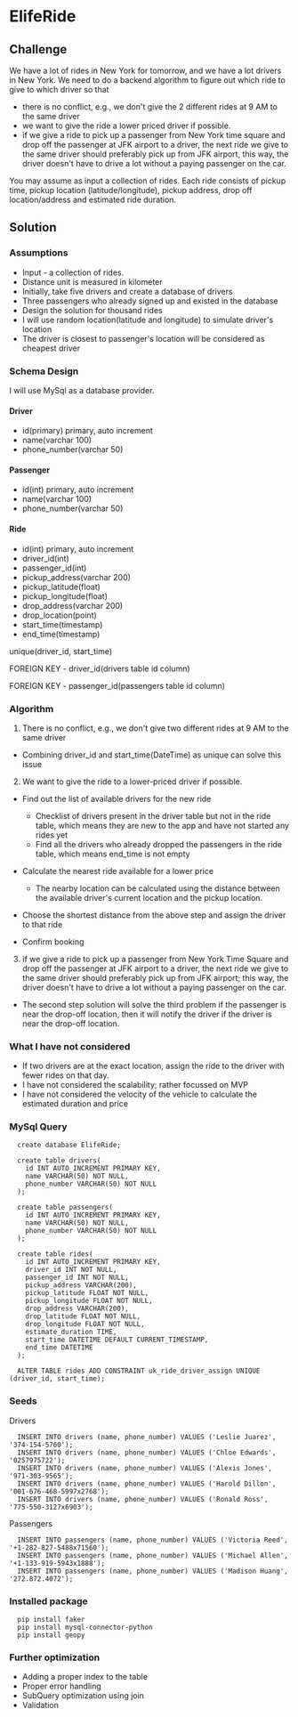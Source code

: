# ElifeRide

## Challenge

We have a lot of rides in New York for tomorrow, and we have a lot drivers in New York. We need to do a backend algorithm to figure out which ride to give to which driver so that

- there is no conflict, e.g., we don't give the 2 different rides at 9 AM to the same driver
- we want to give the ride a lower priced driver if possible.
- if we give a ride to pick up a passenger from New York time square and drop off the passenger at JFK airport to a driver, the next ride we give to the same driver should preferably pick up from JFK airport, this way, the driver doesn't have to drive a lot without a paying passenger on the car.

You may assume as input a collection of rides. Each ride consists of pickup time, pickup location (latitude/longitude), pickup address, drop off location/address and estimated ride duration.

## Solution

### Assumptions

- Input - a collection of rides.
- Distance unit is measured in kilometer
- Initially, take five drivers and create a database of drivers
- Three passengers who already signed up and existed in the database
- Design the solution for thousand rides
- I will use random location(latitude and longitude) to simulate driver's location
- The driver is closest to passenger's location will be considered as cheapest driver

### Schema Design

I will use MySql as a database provider.

#### Driver

- id(primary) primary, auto increment
- name(varchar 100)
- phone_number(varchar 50)

#### Passenger

- id(int) primary, auto increment
- name(varchar 100)
- phone_number(varchar 50)

#### Ride

- id(int) primary, auto increment
- driver_id(int)
- passenger_id(int)
- pickup_address(varchar 200)
- pickup_latitude(float)
- pickup_longitude(float)
- drop_address(varchar 200)
- drop_location(point)
- start_time(timestamp)
- end_time(timestamp)

unique(driver_id, start_time)

FOREIGN KEY - driver_id(drivers table id column)

FOREIGN KEY - passenger_id(passengers table id column)

### Algorithm

1. There is no conflict, e.g., we don't give two different rides at 9 AM to the same driver

- Combining driver_id and start_time(DateTime) as unique can solve this issue

2. We want to give the ride to a lower-priced driver if possible.

- Find out the list of available drivers for the new ride
  
  - Checklist of drivers present in the driver table but not in the ride table, which means they are new to the app and have not started any rides yet
  - Find all the drivers who already dropped the passengers in the ride table, which means end_time is not empty
- Calculate the nearest ride available for a lower price
  - The nearby location can be calculated using the distance between the available driver's current location and the pickup location.
- Choose the shortest distance from the above step and assign the driver to that ride
- Confirm booking
  
3. if we give a ride to pick up a passenger from New York Time Square and drop off the passenger at JFK airport to a driver, the next ride we give to the same driver should preferably pick up from JFK airport; this way, the driver doesn't have to drive a lot without a paying passenger on the car.
  
- The second step solution will solve the third problem if the passenger is near the drop-off location, then it will notify the driver if the driver is near the drop-off location.

### What I have not considered

- If two drivers are at the exact location, assign the ride to the driver with fewer rides on that day.
- I have not considered the scalability; rather focussed on MVP
- I have not considered the velocity of the vehicle to calculate the estimated duration and price

### MySql Query

```
  create database ElifeRide;

  create table drivers(
    id INT AUTO_INCREMENT PRIMARY KEY,
    name VARCHAR(50) NOT NULL,
    phone_number VARCHAR(50) NOT NULL
  );

  create table passengers(
    id INT AUTO_INCREMENT PRIMARY KEY,
    name VARCHAR(50) NOT NULL,
    phone_number VARCHAR(50) NOT NULL
  );

  create table rides(
    id INT AUTO_INCREMENT PRIMARY KEY,
    driver_id INT NOT NULL,
    passenger_id INT NOT NULL,
    pickup_address VARCHAR(200),
    pickup_latitude FLOAT NOT NULL,
    pickup_longitude FLOAT NOT NULL,
    drop_address VARCHAR(200),
    drop_latitude FLOAT NOT NULL,
    drop_longitude FLOAT NOT NULL,
    estimate_duration TIME,
    start_time DATETIME DEFAULT CURRENT_TIMESTAMP,
    end_time DATETIME
  );
  
  ALTER TABLE rides ADD CONSTRAINT uk_ride_driver_assign UNIQUE (driver_id, start_time);
```

### Seeds

Drivers

```
  INSERT INTO drivers (name, phone_number) VALUES ('Leslie Juarez', '374-154-5760');
  INSERT INTO drivers (name, phone_number) VALUES ('Chloe Edwards', '0257975722');
  INSERT INTO drivers (name, phone_number) VALUES ('Alexis Jones', '971-303-9565');
  INSERT INTO drivers (name, phone_number) VALUES ('Harold Dillon', '001-676-468-5997x2768');
  INSERT INTO drivers (name, phone_number) VALUES ('Ronald Ross', '775-550-3127x6903');
```

Passengers

```
  INSERT INTO passengers (name, phone_number) VALUES ('Victoria Reed', '+1-282-827-5488x71560');
  INSERT INTO passengers (name, phone_number) VALUES ('Michael Allen', '+1-133-919-5943x1888');
  INSERT INTO passengers (name, phone_number) VALUES ('Madison Huang', '272.872.4072');
```

### Installed package

```
  pip install faker
  pip install mysql-connector-python
  pip install geopy
```

### Further optimization

- Adding a proper index to the table
- Proper error handling
- SubQuery optimization using join
- Validation
